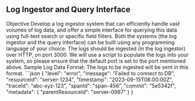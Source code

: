 
## Log Ingestor and Query Interface

Objective
Develop a log ingestor system that can efficiently handle vast volumes of log data, and offer a simple interface for querying this data using full-text search or specific field filters.
Both the systems (the log ingestor and the query interface) can be built using any programming language of your choice.
The logs should be ingested (in the log ingestor) over HTTP, on port 3000.
We will use a script to populate the logs into your system, so please ensure that the default port is set to the port mentioned above.
Sample Log Data Format:
The logs to be ingested will be sent in this format.
​```json
{
	"level": "error",
	"message": "Failed to connect to DB",
    "resourceId": "server-1234",
	"timestamp": "2023-09-15T08:00:00Z",
	"traceId": "abc-xyz-123",
    "spanId": "span-456",
    "commit": "5e5342f",
    "metadata": {
        "parentResourceId": "server-0987"
    }
}
```